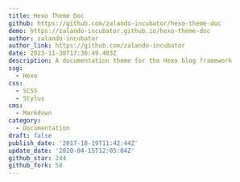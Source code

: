 ```yaml
---
title: Hexo Theme Doc
github: https://github.com/zalando-incubator/hexo-theme-doc
demo: https://zalando-incubator.github.io/hexo-theme-doc
author: zalando-incubator
author_link: https://github.com/zalando-incubator
date: 2023-11-30T17:36:49.403Z
description: A documentation theme for the Hexo blog framework
ssg:
  - Hexo
css:
  - SCSS
  - Stylus
cms:
  - Markdown
category:
  - Documentation
draft: false
publish_date: '2017-10-19T11:42:44Z'
update_date: '2020-04-15T12:05:04Z'
github_star: 244
github_fork: 58
---
```

